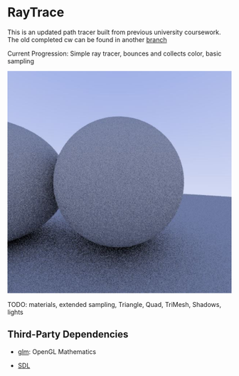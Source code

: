 # RayTrace

This is an updated path tracer built from previous university coursework.
The old completed cw can be found in another [branch](https://github.com/ndrewfrost/RayTrace/tree/old_cw)

Current Progression:
Simple ray tracer, bounces and collects color, basic sampling 

![Example Image](examples/example.JPG)

TODO:
materials, extended sampling, Triangle, Quad, TriMesh,
Shadows, lights

## Third-Party Dependencies

- [glm](https://github.com/g-truc/glm): OpenGL Mathematics

- [SDL](https://www.libsdl.org/)
